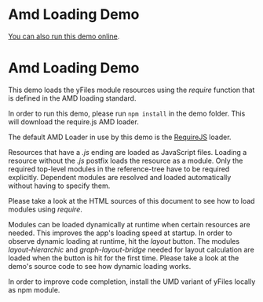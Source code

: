 <!--
 //////////////////////////////////////////////////////////////////////////////
 // @license
 // This file is part of yFiles for HTML 2.5.0.3.
 // Use is subject to license terms.
 //
 // Copyright (c) 2000-2023 by yWorks GmbH, Vor dem Kreuzberg 28,
 // 72070 Tuebingen, Germany. All rights reserved.
 //
 //////////////////////////////////////////////////////////////////////////////
-->
# Amd Loading Demo

[You can also run this demo online](https://live.yworks.com/demos/loading/amdloading/index.html).

# Amd Loading Demo

This demo loads the yFiles module resources using the _require_ function that is defined in the AMD loading standard.

In order to run this demo, please run `npm install` in the demo folder. This will download the require.js AMD loader.

The default AMD Loader in use by this demo is the [RequireJS](https://requirejs.org/) loader.

Resources that have a _.js_ ending are loaded as JavaScript files. Loading a resource without the _.js_ postfix loads the resource as a module. Only the required top-level modules in the reference-tree have to be required explicitly. Dependent modules are resolved and loaded automatically without having to specify them.

Please take a look at the HTML sources of this document to see how to load modules using _require_.

Modules can be loaded dynamically at runtime when certain resources are needed. This improves the app's loading speed at startup. In order to observe dynamic loading at runtime, hit the _layout_ button. The modules _layout-hierarchic_ and _graph-layout-bridge_ needed for layout calculation are loaded when the button is hit for the first time. Please take a look at the demo's source code to see how dynamic loading works.

In order to improve code completion, install the UMD variant of yFiles locally as npm module.
